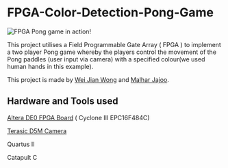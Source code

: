 # FPGA-Color-Detection-Pong-Game

![FPGA Pong game in action!](https://raw.githubusercontent.com/Jiantastic/FPGA-Pong-Game/master/images/FPGA-Pong-Game.JPG)

This project utilises a Field Programmable Gate Array ( FPGA ) to implement a two player Pong game whereby the players control the movement of the Pong paddles (user input via camera) with a specified colour(we used human hands in this example).

This project is made by [Wei Jian Wong](https://github.com/Jiantastic) and [Malhar Jajoo](https://github.com/malharjajoo).


## Hardware and Tools used


[Altera DE0 FPGA Board](http://www.terasic.com.tw/cgi-bin/page/archive.pl?Language=English&CategoryNo=165&No=364&PartNo=1) ( Cyclone III EPC16F484C)

[Terasic D5M Camera](http://www.terasic.com.tw/cgi-bin/page/archive.pl?Language=English&CategoryNo=68&No=281&PartNo=1)

Quartus II

Catapult C


 











